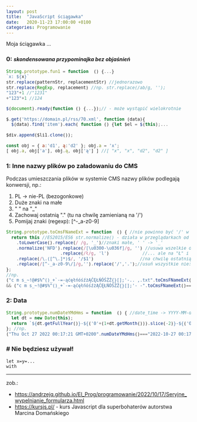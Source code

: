 ```yaml
---
layout: post
title:  "JavaScript ściągawka"
date:   2020-11-23 17:00:00 +0100
categories: Programowanie
---
```


Moja ściągawka ...

### 0: <small> *skondensowana przypominajka bez objaśnień* </small>

````js
String.prototype.fun1 = function  () {...}
`x: ${x}`
str.replace(patternStr, replacementStr) //jednorazowo
str.replace(RegExp, replacement) //np. str.replace(/ab/g, '');
"123"+1 //"1231" 
+"123"+1 //124

$(document).ready(function () {...});// - może wystąpić wielokrotnie  

$.get('https://domain.pl/rss/70.xml', function (data){
  $(data).find('item').each( function () {let $el = $(this);...

$div.append($li1.clone());

const obj = { a:'d1', ą:'d2' }; obj.a = 'x';
[ obj.a, obj['a'], obj.ą, obj['ą'] ] //[ "x", "x", "d2", "d2" ]
````

### 1: Inne nazwy plików po załadowaniu do CMS

Podczas umieszczania plików w systemie CMS nazwy plików podlegają konwersji, np.:
1. PL -> nie-PL (bezogonkowe)
2. Duże znaki na małe
3. " " na "_"
4. Zachowaj ostatnią "." (tu na chwilę zamienianą na '/')
5. Pomijaj znaki (regexp): [^-_a-z0-9]

````js
String.prototype.toCmsFNameExt = function  () { //nie powinno być '/' w nazwie
  return this //ES2015/ES6 str.normalize() - działa w przeglądarkach od roku 2014
    .toLowerCase().replace(/ /g, '_')//znaki małe, ' ' -> '_'
    .normalize('NFD').replace(/[\u0300-\u036f]/g, '') //usuwa wszelkie ogonki, ...
                     .replace(/ł/g, 'l')             //... ale na "Ł" i "ł" nie działa.
    .replace(/\.([^\.]*)$/, '/$1')                  //na chwilę ostatnią kropkę zamień na '/'
    .replace(/[^-_a-z0-9\/]/g,'').replace('/','.');//usuń wszystkie nie:  -, _, a-z, 0-9 i przywróć '.'
}; 
//np.
("c m s_~!@#$%^()_+`-=-ąćęłńóśźżĄĆĘŁŃÓŚŹŻ{}[];'-.. ,.txt".toCmsFNameExt()==="c_m_s__--acelnoszzacelnoszz-_.txt")
&& ("c m s_~!@#$%^()_+`-=-ąćęłńóśźżĄĆĘŁŃÓŚŹŻ{}[];'- -".toCmsFNameExt()==="c_m_s__--acelnoszzacelnoszz-_-");
````

### 2: Data

````js
String.prototype.numDateYMdHms = function  () { //date_time -> YYYY-MM-dd HH:mm:ss
  let dt = new Date(this);
  return `${dt.getFullYear()}-${('0'+(1+dt.getMonth())).slice(-2)}-${('0'+dt.getDate()).slice(-2)} ${dt.toTimeString().substring(0,8)}`; 
}; //np. 
("Thu Oct 27 2022 00:17:21 GMT+0200".numDateYMdHms()==="2022-10-27 00:17:21")
````

### # Nie będziesz używał!

`let x=y=...`  
`with `

- - - -
zob.:

* <https://andrzejq.github.io/El_Prog/programowanie/2022/10/17/Seryjne_wypelnianie_formularza.html>
* <https://kursjs.pl/> - kurs Javascript dla superbohaterów autorstwa Marcina Domańskiego

<style> 
  pre code {font-size: smaller;} 
  h3 small em {font-size: 14px;} 
</style>


